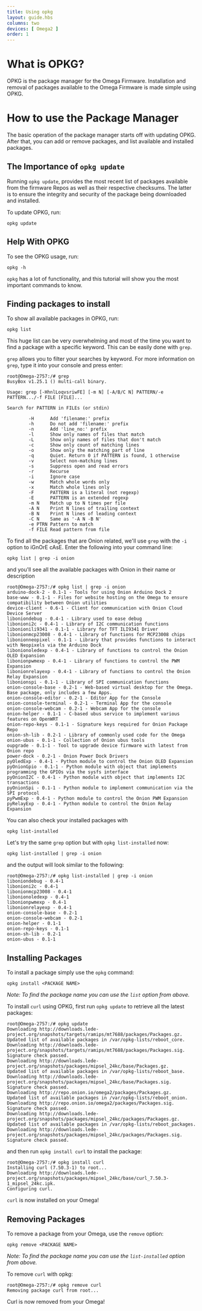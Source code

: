 ```yaml
---
title: Using opkg
layout: guide.hbs
columns: two
devices: [ Omega2 ]
order: 1
---
```



# What is OPKG?


OPKG is the package manager for the Omega Firmware. Installation and removal of packages available to the Omega Firmware is made simple using OPKG.

# How to use the Package Manager

The basic operation of the package manager starts off with updating OPKG. After that, you can add or remove packages, and list available and installed packages.

## The Importance of `opkg update`

Running `opkg update`, provides the most recent list of packages available from the firmware Repos as well as their respective checksums. The latter is to ensure the integrity and security of the package being downloaded and installed.

To update OPKG, run:

```
opkg update
```

## Help With OPKG

To see the OPKG usage, run:

```
opkg -h
```

`opkg` has a lot of functionality, and this tutorial will show you the most important commands to know.

## Finding packages to install

To show all available packages in OPKG, run:

```
opkg list
```

This huge list can be very overwhelming and most of the time you want to find a package with a specific keyword. This can be easily done with `grep`.

`grep` allows you to filter your searches by keyword. For more information on `grep`, type it into your console and press enter:

```
root@Omega-2757:/# grep
BusyBox v1.25.1 () multi-call binary.

Usage: grep [-HhnlLoqvsriwFE] [-m N] [-A/B/C N] PATTERN/-e PATTERN.../-f FILE [FILE]...

Search for PATTERN in FILEs (or stdin)

        -H      Add 'filename:' prefix
        -h      Do not add 'filename:' prefix
        -n      Add 'line_no:' prefix
        -l      Show only names of files that match
        -L      Show only names of files that don't match
        -c      Show only count of matching lines
        -o      Show only the matching part of line
        -q      Quiet. Return 0 if PATTERN is found, 1 otherwise
        -v      Select non-matching lines
        -s      Suppress open and read errors
        -r      Recurse
        -i      Ignore case
        -w      Match whole words only
        -x      Match whole lines only
        -F      PATTERN is a literal (not regexp)
        -E      PATTERN is an extended regexp
        -m N    Match up to N times per file
        -A N    Print N lines of trailing context
        -B N    Print N lines of leading context
        -C N    Same as '-A N -B N'
        -e PTRN Pattern to match
        -f FILE Read pattern from file

```

To find all the packages that are Onion related, we'll use `grep` with the `-i` option to iGnOrE cAsE. Enter the following into your command line:

```
opkg list | grep -i onion
```
and you'll see all the available packages with Onion in their name or description

```
root@Omega-2757:/# opkg list | grep -i onion
arduino-dock-2 - 0.1-1 - Tools for using Onion Arduino Dock 2
base-www - 0.1-1 - Files for website hosting on the Omega to ensure compatibility between Onion utilities
device-client - 0.6-1 - Client for communication with Onion Cloud Device Server
liboniondebug - 0.4-1 - Library used to ease debug
libonioni2c - 0.4-1 - Library of I2C communication functions
libonionili9341 - 0.1-1 - Library for TFT ILI9341 Driver
libonionmcp23008 - 0.4-1 - Library of functions for MCP23008 chips
libonionneopixel - 0.1-1 - Library that provides functions to interact with Neopixels via the Arduino Dock
libonionoledexp - 0.4-1 - Library of functions to control the Onion OLED Expansion
libonionpwmexp - 0.4-1 - Library of functions to control the PWM Expansion
libonionrelayexp - 0.4-1 - Library of functions to control the Onion Relay Expansion
libonionspi - 0.1-1 - Library of SPI communication functions
onion-console-base - 0.2-1 - Web-based virtual desktop for the Omega. Base package, only includes a few Apps.
onion-console-editor - 0.2-1 - Editor App for the Console
onion-console-terminal - 0.2-1 - Terminal App for the console
onion-console-webcam - 0.2-1 - Webcam App for the console
onion-helper - 0.1-1 - C-based ubus service to implement various features on OpenWRT
onion-repo-keys - 0.1-1 - Signature keys required for Onion Package Repo
onion-sh-lib - 0.2-1 - Library of commonly used code for the Omega
onion-ubus - 0.1-1 - Collection of Onion ubus tools
oupgrade - 0.1-1 - Tool to upgrade device firmware with latest from Onion repo
power-dock - 0.2-1 - Onion Power Dock Drivers
pyOledExp - 0.4-1 - Python module to control the Onion OLED Expansion
pyOnionGpio - 0.1-1 - Python module with object that implements programming the GPIOs via the sysfs interface
pyOnionI2C - 0.4-1 - Python module with object that implements I2C transactions
pyOnionSpi - 0.1-1 - Python module to implement communication via the SPI protocol
pyPwmExp - 0.4-1 - Python module to control the Onion PWM Expansion
pyRelayExp - 0.4-1 - Python module to control the Onion Relay Expansion
```

You can also check your installed packages with

```
opkg list-installed
```

Let's try the same `grep` option but with `opkg list-installed` now:

```
opkg list-installed | grep -i onion
```

and the output will look similar to the following:

```
root@Omega-2757:/# opkg list-installed | grep -i onion
liboniondebug - 0.4-1
libonioni2c - 0.4-1
libonionmcp23008 - 0.4-1
libonionoledexp - 0.4-1
libonionpwmexp - 0.4-1
libonionrelayexp - 0.4-1
onion-console-base - 0.2-1
onion-console-webcam - 0.2-1
onion-helper - 0.1-1
onion-repo-keys - 0.1-1
onion-sh-lib - 0.2-1
onion-ubus - 0.1-1
```

## Installing Packages

To install a package simply use the `opkg` command:

```
opkg install <PACKAGE NAME>
```

*Note: To find the package name you can use the `list` option from above.*

To install `curl` using OPKG, first run `opkg update` to retrieve all the latest packages:

```
root@Omega-2757:/# opkg update
Downloading http://downloads.lede-project.org/snapshots/targets/ramips/mt7688/packages/Packages.gz.
Updated list of available packages in /var/opkg-lists/reboot_core.
Downloading http://downloads.lede-project.org/snapshots/targets/ramips/mt7688/packages/Packages.sig.
Signature check passed.
Downloading http://downloads.lede-project.org/snapshots/packages/mipsel_24kc/base/Packages.gz.
Updated list of available packages in /var/opkg-lists/reboot_base.
Downloading http://downloads.lede-project.org/snapshots/packages/mipsel_24kc/base/Packages.sig.
Signature check passed.
Downloading http://repo.onion.io/omega2/packages/Packages.gz.
Updated list of available packages in /var/opkg-lists/reboot_onion.
Downloading http://repo.onion.io/omega2/packages/Packages.sig.
Signature check passed.
Downloading http://downloads.lede-project.org/snapshots/packages/mipsel_24kc/packages/Packages.gz.
Updated list of available packages in /var/opkg-lists/reboot_packages.
Downloading http://downloads.lede-project.org/snapshots/packages/mipsel_24kc/packages/Packages.sig.
Signature check passed.
```

and then run `opkg install curl` to install the package:

```
root@Omega-2757:/# opkg install curl
Installing curl (7.50.3-1) to root...
Downloading http://downloads.lede-project.org/snapshots/packages/mipsel_24kc/base/curl_7.50.3-1_mipsel_24kc.ipk.
Configuring curl.
```

`curl` is now installed on your Omega!

## Removing Packages

To remove a package from your Omega, use the `remove` option:

```
opkg remove <PACKAGE NAME>
```

*Note: To find the package name you can use the `list-installed` option from above.*

To remove `curl` with opkg:

```
root@Omega-2757:/# opkg remove curl
Removing package curl from root...
```
Curl is now removed from your Omega!
